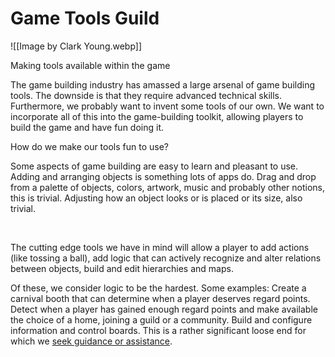 # Game Tools Guild

![[Image by Clark Young.webp]]   

Making tools available within the game

The game building industry has amassed a large arsenal of game building tools. The downside is that they require advanced technical skills. Furthermore, we probably want to invent some tools of our own. We want to incorporate all of this into the game-building toolkit, allowing players to build the game and have fun doing it. 

How do we make our tools fun to use?

Some aspects of game building are easy to learn and pleasant to use. Adding and arranging objects is something lots of apps do. Drag and drop from a palette of objects, colors, artwork, music and probably other notions, this is trivial. Adjusting how an object looks or is placed or its size, also trivial.

​

The cutting edge tools we have in mind will allow a player to add actions (like tossing a ball), add logic that can actively recognize and alter relations between objects, build and edit hierarchies and maps.

Of these, we consider logic to be the hardest. Some examples: Create a carnival booth that can determine when a player deserves regard points. Detect when a player has gained enough regard points and make available the choice of a home, joining a guild or a community. Build and configure information and control boards. This is a rather significant loose end for which we [seek guidance or assistance](mailto:sand@gizmolab.com).